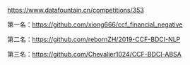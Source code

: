 https://www.datafountain.cn/competitions/353

第一名：https://github.com/xiong666/ccf_financial_negative

第二名：https://github.com/rebornZH/2019-CCF-BDCI-NLP

第三名：https://github.com/Chevalier1024/CCF-BDCI-ABSA
